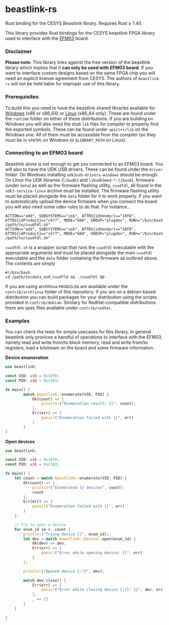 beastlink-rs
============

Rust binding for the CESYS Beastlink library. Requires Rust ≥ 1.40.

This library provides Rust bindings for the CESYS beastlink FPGA library used to
interface with the [EFM03](https://www.cesys.com/en/our-products/fpga-boards/efm-03.html) board.

### Disclaimer
**Please note**: This library links against the free version of the beastlink
library which implies that it **can only be used with EFM03 board**. If you
want to interface custom designs based on the same FPGA chip you will need an
explicit license agreement from CESYS. The authors of `beastlink-rs` will not
be held liable for improper use of this library.

###  Prerequisites
To build this you need to have the beastlink shared libraries available for
[Windows](https://www.cesys.com/fileadmin/user_upload/service/FPGA/fpga%20boards%20%26%20modules/BeastLink/beastlink-1.0-windows-free.zip)
(x86 or x86_64) or
[Linux](https://www.cesys.com/fileadmin/user_upload/service/FPGA/fpga%20boards%20%26%20modules/BeastLink/beastlink-1.0-linux-free.tar.bz2)
(x86_64 only). These are found under  the `runtime` folder on either of these
distributions.  If you are building on Windows you will also need the stub
`lib` files for compiler to properly find the exported symbols. These can be
found under `api/c++/lib` on the Windows one. All of them must be accessible
from the compiler (so they must be in `%PATH%` on Windows or `$LIBRARY_PATH` on
Linux).

### Connecting to an EFM03 board

Beastlink alone is not enough to get you connected to an EFM03 board. You will
also to have the UDK USB drivers. These can be found under the `driver` folder.
On Windows installing `udk3usb-drivers-windows` should be enough. On Linux the
UDK libraries (`libudk3` and `libudk3mod-*-libusb`), firmware (under `data`) as
well as the firmware flashing utility, `cuudfdl`, all found in the
`udk3-service-linux` archive must be installed. The firmware flashing utility
must be placed alongside the `data` folder for it to work properly. If you want
to automatically upload the device firmware when you connect the board you will
also need some udev rules to do that. For instance...

```
ACTION=="add", SUBSYSTEMS=="usb", ATTRS{idVendor}=="10f8", ATTRS{idProduct}=="c4??", MODE="660", GROUP="plugdev", RUN+="/bin/bash /path/to/cuudfdl.sh"
ACTION=="add", SUBSYSTEMS=="usb", ATTRS{idVendor}=="10f8", ATTRS{idProduct}=="c5??", MODE="660", GROUP="plugdev", RUN+="/bin/bash /path/to/cuudfdl.sh"
```

`cuudfdl.sh` is a wrapper script that runs the `cuudfdl` executable with the
appropriate arguments and must be placed alongside the main `cuudfdl`
executable and the `data` folder containing the firmware as outlined above. The
contents are simply

```
#!/bin/bash
cd /path/to/data_and_cuudfld && ./cuudfdl $@
```

If you are using archlinux `PKGBUILD`s are available under the
`contrib/archlinux` folder of this repository. If you are on a debian-based
distribution you can build packages for your distribution using the scripts
provided in `contrib/debian`. Similary for RedHat-compatible distributions
there are spec files available under `contrib/redhat`.

### Examples
You can check the tests for simple usecases for this library. In general
beastlink only provices a handful of operations to interface with the EFM03,
namely read and write from/to block memory, read and write from/to registers,
load a bitstream on the board and some firmware information.

**Device enumeration**

```rust
use beastlink;

const VID: u16 = 0x10f8;
const PID: u16 = 0xc583;

fn main() {
        match beastlink::enumerate(VID, PID) {
            Ok(count) => {
                println!("Enumeration result: {}", count);
            },
            Err(err) => {
                panic!("Enumeration failed with {}", err)
            }
        }
}
```

**Open devices**

```rust
use beastlink;

const VID: u16 = 0x10f8;
const PID: u16 = 0xc583;

fn main() {
    let count = match beastlink::enumerate(VID, PID) {
        Ok(count) => {
            println!("Enumerated {} devices", count);
            count
        },
        Err(err) => {
            panic!("Enumeration failed with {}", err)
        }
    };

    // Try to open a device
    for enum_id in 0..count {
        println!("Trying device {}", enum_id);
        let dev = match beastlink::Device::open(enum_id) {
            Ok(dev) => dev,
            Err(err) => {
                panic!("Error while opening device: {}", err)
            }
        };

        println!("Opened device {:?}", dev);

        match dev.close() {
            Err(err) => {
                panic!("Error while closing device {:?}: {}", dev, err)
            },
            _ => {}
        }
    }

}
```
